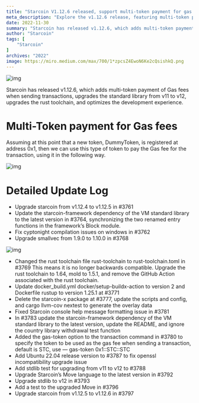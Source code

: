 ```yaml
---
title: "Starcoin V1.12.6 released, support multi-token payment for gas fee, optimize the tool chain"
meta_description: "Explore the v1.12.6 release, featuring multi-token payments for gas fees and toolchain optimizations in the Move eco."
date: 2022-11-30
summary: "Starcoin has released v1.12.6, which adds multi-token payment of Gas fees when sending transactions, upgrades the standard library from v11 to v12, upgrades the rust toolchain..."
author: "Starcoin"
tags: [
    "Starcoin"
]
archives: "2022"
image: https://miro.medium.com/max/700/1*zpcsZ4EwoN6Ke2cQsishkQ.png
---
```


![img](https://miro.medium.com/max/700/1*zpcsZ4EwoN6Ke2cQsishkQ.png)

Starcoin has released v1.12.6, which adds multi-token payment of Gas fees when sending transactions, upgrades the standard library from v11 to v12, upgrades the rust toolchain, and optimizes the development experience.

# Multi-Token payment for Gas fees

Assuming at this point that a new token, DummyToken, is registered at address 0x1, then we can use this type of token to pay the Gas fee for the transaction, using it in the following way.

![img](https://miro.medium.com/max/700/1*sirk37ZqTDe3gIZoUZltHA.png)

# Detailed Update Log

- Upgrade starcoin from v1.12.4 to v1.12.5 in #3761
- Update the starcoin-framework dependency of the VM standard library to the latest version in #3764, synchronizing the two renamed entry functions in the framework’s Block module.
- Fix cyptonight compilation issues on windows in #3762
- Upgrade smallvec from 1.9.0 to 1.10.0 in #3768

![img](https://miro.medium.com/max/700/1*m6oYk2DzXh6XasBjON9-Zw.png)

- Changed the rust toolchain file rust-toolchain to rust-toolchain.toml in #3769 This means it is no longer backwards compatible. Upgrade the rust toolchain to 1.64, mold to 1.5.1, and remove the GitHub Action associated with the rust toolchain.
- Update docker_build.yml docker/setup-buildx-action to version 2 and Dockerfile rustup to version 1.25.1 at #3771
- Delete the starcoin-x package at #3777, update the scripts and config, and cargo llvm-cov nextest to generate the overlay data
- Fixed Starcoin console help message formatting issue in #3781
- In #3783 update the starcoin-framework dependency of the VM standard library to the latest version, update the README, and ignore the country library withdrawal test function
- Added the gas-token option to the transaction command in #3780 to specify the token to be used as the gas fee when sending a transaction, default is STC, use — gas-token 0x1::STC::STC
- Add Ubuntu 22.04 release version to #3787 to fix openssl incompatibility upgrade issue
- Add stdlib test for upgrading from v11 to v12 to #3788
- Upgrade Starcoin’s Move language to the latest version in #3792
- Upgrade stdlib to v12 in #3793
- Add a test to the upgraded Move in #3796
- Upgrade starcoin from v1.12.5 to v1.12.6 in #3797